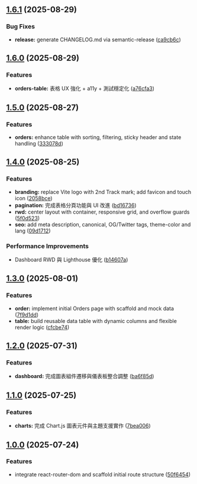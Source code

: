 ## [1.6.1](https://github.com/jingyieva/2nd_track_dashboard/compare/v1.6.0...v1.6.1) (2025-08-29)


### Bug Fixes

* **release:** generate CHANGELOG.md via semantic-release ([ca9cb6c](https://github.com/jingyieva/2nd_track_dashboard/commit/ca9cb6c7be802e4c7910b20d939ccfbd47d0c3aa))

## [1.6.0](https://github.com/jingyieva/2nd_track_dashboard/compare/v1.5.0...v1.6.0) (2025-08-29)

### Features

* **orders-table:** 表格 UX 強化 + a11y + 測試穩定化 ([a76cfa3](https://github.com/jingyieva/2nd_track_dashboard/commit/a76cfa316c58d3a22ff22ef8798d402fc22d5199))

## [1.5.0](https://github.com/jingyieva/2nd_track_dashboard/compare/v1.4.0...v1.5.0) (2025-08-27)

### Features

* **orders:** enhance table with sorting, filtering, sticky header and state handling ([333078d](https://github.com/jingyieva/2nd_track_dashboard/commit/333078dd7036c89bc8bb296a089dee5914fd12d6))

## [1.4.0](https://github.com/jingyieva/2nd_track_dashboard/compare/v1.3.0...v1.4.0) (2025-08-25)

### Features

* **branding:** replace Vite logo with 2nd Track mark; add favicon and touch icon ([2058bce](https://github.com/jingyieva/2nd_track_dashboard/commit/2058bce8893079af004396a57c5c751aae8c9760))
* **pagination:** 完成表格分頁功能與 UI 改進 ([bd16736](https://github.com/jingyieva/2nd_track_dashboard/commit/bd167366b1e1923392433c4f104995655f09f75d))
* **rwd:** center layout with container, responsive grid, and overflow guards ([5f0d523](https://github.com/jingyieva/2nd_track_dashboard/commit/5f0d5233b185d4f630c0da014d6ecc4b8a681896))
* **seo:** add meta description, canonical, OG/Twitter tags, theme-color and lang ([09d1712](https://github.com/jingyieva/2nd_track_dashboard/commit/09d1712146e2377fa7c211f1702c189f1f611b59))

### Performance Improvements

* Dashboard RWD 與 Lighthouse 優化 ([b14607a](https://github.com/jingyieva/2nd_track_dashboard/commit/b14607a3fdee766eef6034c2df322f7fb5f08b65))

## [1.3.0](https://github.com/jingyieva/2nd_track_dashboard/compare/v1.2.0...v1.3.0) (2025-08-01)

### Features

* **order:** implement initial Orders page with scaffold and mock data ([7f9d1dd](https://github.com/jingyieva/2nd_track_dashboard/commit/7f9d1dd115ec397b0dd68caa58b275807e20a131))
* **table:** build reusable data table with dynamic columns and flexible render logic ([cfcbe74](https://github.com/jingyieva/2nd_track_dashboard/commit/cfcbe742d3c773cab45af91fb0d21b3dfb148301))

## [1.2.0](https://github.com/jingyieva/2nd_track_dashboard/compare/v1.1.0...v1.2.0) (2025-07-31)

### Features

* **dashboard:** 完成圖表組件遷移與儀表板整合調整 ([ba6f85d](https://github.com/jingyieva/2nd_track_dashboard/commit/ba6f85d7adbdbf5776f455d0cb72d3beba052217))

## [1.1.0](https://github.com/jingyieva/2nd_track_dashboard/compare/v1.0.0...v1.1.0) (2025-07-25)

### Features

* **charts:** 完成 Chart.js 圖表元件與主題支援實作 ([7bea006](https://github.com/jingyieva/2nd_track_dashboard/commit/7bea0060e9e856f5c385dbe7ed82d5e601260ec8))

## [1.0.0](https://github.com/jingyieva/2nd_track_dashboard/compare/50f64548b0bb323b8a9990cebfe097908bdcd287...v1.0.0) (2025-07-24)

### Features

* integrate react-router-dom and scaffold initial route structure ([50f6454](https://github.com/jingyieva/2nd_track_dashboard/commit/50f64548b0bb323b8a9990cebfe097908bdcd287))